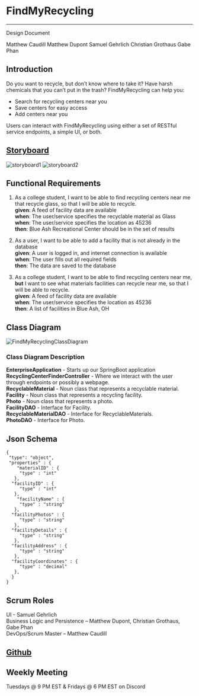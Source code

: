 # FindMyRecycling

---

Design Document

Matthew Caudill
Matthew Dupont
Samuel Gehrlich
Christian Grothaus
Gabe Phan

## Introduction

Do you want to recycle, but don’t know where to take it? Have harsh chemicals that you can’t put in the trash? FindMyRecycling can help you:

-	Search for recycling centers near you
-	Save centers for easy access
-	Add centers near you

Users can interact with FindMyRecycling using either a set of RESTful service endpoints, a simple UI, or both.  

## [Storyboard](https://projects.invisionapp.com/prototype/cl7x0sb6b000am501n3cni6cn/play)  

![storyboard1](https://user-images.githubusercontent.com/82420942/189517173-75542ec1-e141-4572-a6b0-243d04a5ff99.png)
![storyboard2](https://user-images.githubusercontent.com/82420942/189517177-f17d447f-3a39-4579-8bb6-4c3f65687047.png)

## Functional Requirements

1.	As a college student, I want to be able to find recycling centers near me that recycle glass, so that I will be able to recycle.  
**given**: A feed of facility data are available  
**when**: The user/service specifies the recyclable material as Glass  
**when**: The user/service specifies the location as 45236  
**then**: Blue Ash Recreational Center should be in the set of results  

2.	As a user, I want to be able to add a facility that is not already in the database  
**given**: A user is logged in, and internet connection is available  
**when**: The user fills out all required fields  
**then**: The data are saved to the database  

3.	As a college student, I want to be able to find recycling centers near me, **but** I want to see what materials   facilities can recycle near me, so that I will be able to recycle.  
**given**: A feed of facility data are available  
**when**: The user/service specifies the location as 45236  
**then**: A list of facilities in Blue Ash, OH  

## Class Diagram

![FindMyRecyclingClassDiagram](https://user-images.githubusercontent.com/82420942/189517489-235ab46c-3bcc-47cf-88d3-48c73023a28f.jpg)

### Class Diagram Description

**EnterpriseApplication** - Starts up our SpringBoot application  
**RecyclingCenterFinderController** - Where we interact with the user through endpoints or possibly a webpage.  
**RecyclableMaterial** - Noun class that represents a recyclable material.  
**Facility** - Noun class that represents a recycling facility.  
**Photo** - Noun class that represents a photo.  
**FacilityDAO** - Interface for Facility.  
**RecyclableMaterialDAO** - Interface for RecyclableMaterials.  
**PhotoDAO** - Interface for Photo.  

## Json Schema

    {
     "type": "object",
     "properties" : {
        "materialID" : {
         "type" : "int"
       },
      "facilityID" : {
         "type" : "int"
       },
        "facilityName" : {
         "type" : "string"
       },
      "facilityPhotos" : {
         "type" : "string"
       },
      "facilityDetails" : {
         "type" : "string"
       },
      "facilityAddress" : {
         "type" : "string"
       },
      "facilityCoordinates" : {
         "type" : "decimal"
       },
      }
    }

## Scrum Roles  

UI - Samuel Gehrlich   
Business Logic and Persistence – Matthew Dupont, Christian Grothaus, Gabe Phan  
DevOps/Scrum Master – Matthew Caudill  

## [Github](https://github.com/Smoofington/FindMyRecyclingIntellijIDEA)  

## Weekly Meeting  
Tuesdays @ 9 PM EST & Fridays @ 6 PM EST on Discord
